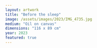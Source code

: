 ```yaml
---
layout: artwork
title: "Before the sleep"
image: /assets/images/2023/IMG_4735.jpg
medium: "Oil on canvas"
dimensions: "116 x 89 cm"
year: 2023
featured: true
---
```


